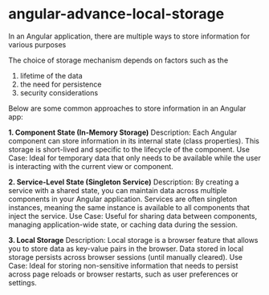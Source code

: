 # angular-advance-local-storage

In an Angular application, there are multiple ways to store information for various purposes

The choice of storage mechanism depends on factors such as the 
1. lifetime of the data
2. the need for persistence 
3. security considerations

Below are some common approaches to store information in an Angular app:

**1. Component State (In-Memory Storage)**
Description: Each Angular component can store information in its internal state (class properties). This storage is short-lived and specific to the lifecycle of the component.
Use Case: Ideal for temporary data that only needs to be available while the user is interacting with the current view or component.

**2. Service-Level State (Singleton Service)**
Description: By creating a service with a shared state, you can maintain data across multiple components in your Angular application. Services are often singleton instances, meaning the same instance is available to all components that inject the service.
Use Case: Useful for sharing data between components, managing application-wide state, or caching data during the session.

**3. Local Storage**
Description: Local storage is a browser feature that allows you to store data as key-value pairs in the browser. Data stored in local storage persists across browser sessions (until manually cleared).
Use Case: Ideal for storing non-sensitive information that needs to persist across page reloads or browser restarts, such as user preferences or settings.
